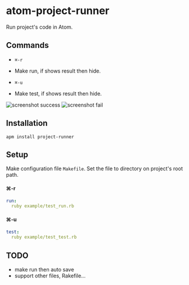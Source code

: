 atom-project-runner
==================

Run project's code in Atom.

Commands
-------

- `⌘-r`
 - Make run, if shows result then hide.

- `⌘-u`
 - Make test, if shows result then hide.


![screenshot success](https://raw.github.com/hirohisa/atom-project-runner/master/example/screenshot_success.png "Screenshot")
![screenshot fail](https://raw.github.com/hirohisa/atom-project-runner/master/example/screenshot_fail.png "Screenshot")


Installation
-------

```
apm install project-runner
```

Setup
-------

Make configuration file `Makefile`.
Set the file to directory on project's root path.

#### ⌘-r
```yml
run:
  ruby example/test_run.rb
```

#### ⌘-u
```yml
test:
  ruby example/test_test.rb
```

TODO
--------

- make run then auto save
- support other files, Rakefile...
